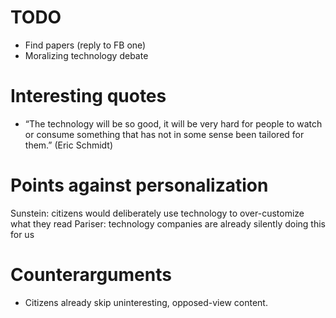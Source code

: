 # TODO

* Find papers (reply to FB one)
* Moralizing technology debate

# Interesting quotes

* “The technology will be so good, it will be very hard for people to watch or consume something that has not in some sense been tailored for them.” (Eric Schmidt)


# Points against personalization

Sunstein: citizens would deliberately use technology to over-customize what they read
Pariser: technology companies are already silently doing this for us


# Counterarguments

* Citizens already skip uninteresting, opposed-view content.
